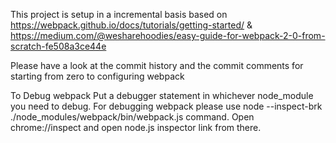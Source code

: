 This project is setup in a incremental basis based on 
https://webpack.github.io/docs/tutorials/getting-started/ &
https://medium.com/@wesharehoodies/easy-guide-for-webpack-2-0-from-scratch-fe508a3ce44e

Please have a look at the commit history and the commit comments for starting from zero to configuring webpack

To Debug webpack
Put a debugger statement in whichever node_module you need to debug.
For debugging webpack please use node --inspect-brk ./node_modules/webpack/bin/webpack.js command.
Open chrome://inspect and open node.js inspector link from there.


